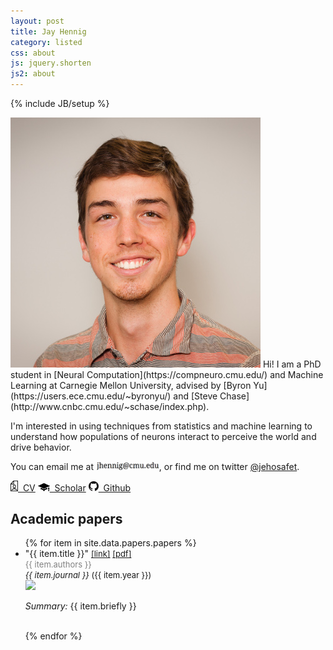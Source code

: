 ```yaml
---
layout: post
title: Jay Hennig
category: listed
css: about
js: jquery.shorten
js2: about
---
```

{% include JB/setup %}
<br>
<!-- <img id="profile" src="assets/images/self.png" style=""/> -->
<img id="profile" src="assets/images/jay-hennig-photo.jpg"/>
Hi! I am a PhD student in [Neural Computation](https://compneuro.cmu.edu/) and Machine Learning at Carnegie Mellon University, advised by [Byron Yu](https://users.ece.cmu.edu/~byronyu/) and [Steve Chase](http://www.cnbc.cmu.edu/~schase/index.php).

I'm interested in using techniques from statistics and machine learning to understand how populations of neurons interact to perceive the world and drive behavior.

You can email me at <img src="/assets/images/email.png" style="width: 20%;"/>, or find me on twitter [@jehosafet](https://twitter.com/jehosafet).

<div id="contact-buttons">
<a href="/assets/pdf/JayHennig-CV.pdf" class="button green"><img src="/assets/images/icons/cv.png" width="12px;">&nbsp;&nbsp;CV</a>
<a href="https://scholar.google.com/citations?user=Tyl65TEAAAAJ&hl=en" class="button green"><img src="/assets/images/icons/scholar.png" width="19px;">&nbsp;&nbsp;Scholar</a>
<a href="https://github.com/mobeets/" class="button green"><img src="/assets/images/icons/github.png" width="16px;">&nbsp;&nbsp;Github</a>
</div>

## Academic papers

<ul class="papers">
{% for item in site.data.papers.papers %}
<!-- <hr> -->
<li class="paper-item"><span class="item-title">"{{ item.title }}"</span> <span style="font-size: small;"><a href="{{ item.url }}">[link]</a> <a href="/assets/pdf/papers/{{ item.image }}.pdf">[pdf]</a></span><br/>
	<span style="font-size: small; color: gray;">{{ item.authors }}</span><br><span style="font-size: small;"><i>{{ item.journal }}</i> ({{ item.year }})</span><br/>
	<div class="item-content">
		<img src="/assets/images/academic/{{ item.image }}.{{ item.imagetype }}" width="200px" class="item-image">
		<p class="item-brief"><i>Summary:</i> {{ item.briefly }}</p><br/>
		<!-- <p class="item-blurb"><b>Abstract:</b> <span class="item-comments">{{ item.summary }}</span></p> -->
	</div>
	</li>
{% endfor %}
</ul>
